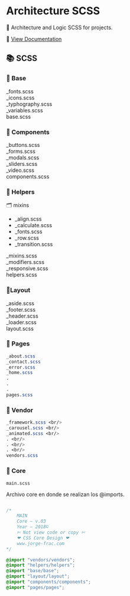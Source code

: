 # Architecture SCSS

📐 Architecture and Logic SCSS for projects.

📌 [View Documentation](https://nopal-horse-studio.github.io/architecture-sass/)

## 📚 SCSS

### 📁 Base
_fonts.scss <br/>
_icons.scss<br/>
_typhography.scss <br/>
_variables.scss <br/>
base.scss


### 📁 Components
_buttons.scss <br/>
_forms.scss <br/>
_modals.scss <br/>
_sliders.scss <br/>
_video.scss <br/>
components.scss


### 📁 Helpers
🗂 mixins<br/>
* _align.scss
* _calculate.scss
* _fonts.scss
* _row.scss
* _transition.scss

_mixins.scss <br/>
_modifiers.scss <br/>
_responsive.scss <br/>
helpers.scss

### 📁Layout
_aside.scss <br/>
_footer.scss <br/>
_header.scss <br/>
_loader.scss <br/>
layout.scss

### 📁 Pages
```css
_about.scss
_contact.scss
_error.scss
_home.scss
.
.
.
pages.scss
```

### 📁 Vendor
```css
_framework.scss <br/>
_carousel.scss <br/>
_animated.scss <br/>
. <br/>
. <br/>
. <br/>
vendors.scss
```
### 🔵 Core
```
main.scss
```

Archivo core en donde se realizan los @imports.
```scss

/*
	MAIN
	Core — v.03
	Year — 2018©
	✄ Not view code or copy ✄
	❤ CSS Core Design ❤
	www.jorge-frac.com
*/

@import "vendors/vendors";
@import "helpers/helpers";
@import "base/base";
@import "layout/layout";
@import "components/components";
@import "pages/pages";

```





